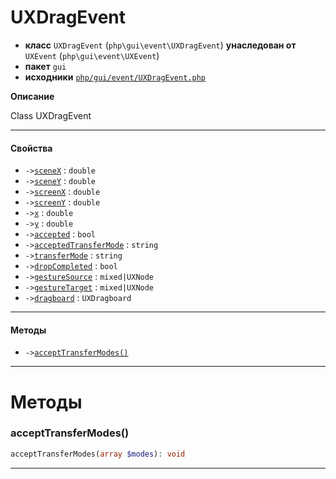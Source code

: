 # UXDragEvent

- **класс** `UXDragEvent` (`php\gui\event\UXDragEvent`) **унаследован от** `UXEvent` (`php\gui\event\UXEvent`)
- **пакет** `gui`
- **исходники** [`php/gui/event/UXDragEvent.php`](./src/main/resources/JPHP-INF/sdk/php/gui/event/UXDragEvent.php)

**Описание**

Class UXDragEvent

---

#### Свойства

- `->`[`sceneX`](#prop-scenex) : `double`
- `->`[`sceneY`](#prop-sceney) : `double`
- `->`[`screenX`](#prop-screenx) : `double`
- `->`[`screenY`](#prop-screeny) : `double`
- `->`[`x`](#prop-x) : `double`
- `->`[`y`](#prop-y) : `double`
- `->`[`accepted`](#prop-accepted) : `bool`
- `->`[`acceptedTransferMode`](#prop-acceptedtransfermode) : `string`
- `->`[`transferMode`](#prop-transfermode) : `string`
- `->`[`dropCompleted`](#prop-dropcompleted) : `bool`
- `->`[`gestureSource`](#prop-gesturesource) : `mixed|UXNode`
- `->`[`gestureTarget`](#prop-gesturetarget) : `mixed|UXNode`
- `->`[`dragboard`](#prop-dragboard) : `UXDragboard`

---

#### Методы

- `->`[`acceptTransferModes()`](#method-accepttransfermodes)

---
# Методы

<a name="method-accepttransfermodes"></a>

### acceptTransferModes()
```php
acceptTransferModes(array $modes): void
```

---
